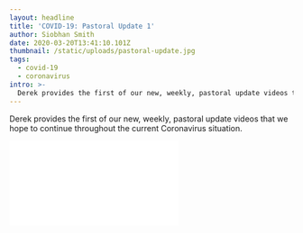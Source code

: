 ```yaml
---
layout: headline
title: 'COVID-19: Pastoral Update 1'
author: Siobhan Smith
date: 2020-03-20T13:41:10.101Z
thumbnail: /static/uploads/pastoral-update.jpg
tags:
  - covid-19
  - coronavirus
intro: >-
  Derek provides the first of our new, weekly, pastoral update videos that we hope to continue throughout the current Coronavirus situation.
---
```

Derek provides the first of our new, weekly, pastoral update videos that we hope to continue throughout the current Coronavirus situation.
<div class="max-w-2xl mx-auto mt-8">
    <div class="embed-responsive embed-responsive-16by9">
      <iframe src="//www.youtube.com/embed/o_FNEDYO03U" frameborder="0" allowfullscreen=""></iframe>
    </div>
</div>

